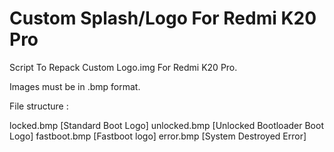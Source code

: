 # Custom Splash/Logo For Redmi K20 Pro
Script To Repack Custom Logo.img For Redmi K20 Pro.

Images must be in .bmp format.

File structure :

locked.bmp [Standard Boot Logo]
unlocked.bmp [Unlocked Bootloader Boot Logo]
fastboot.bmp [Fastboot logo]
error.bmp [System Destroyed Error]

